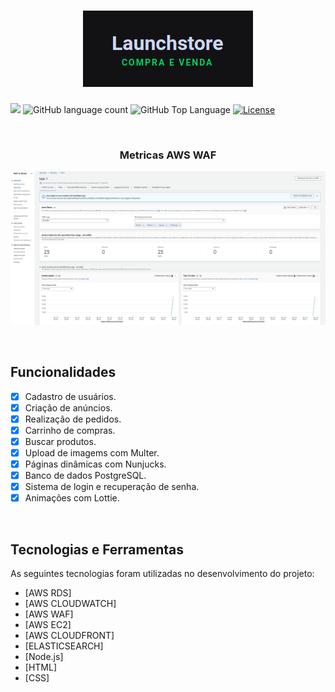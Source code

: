 <h1 align="center">
  <img src=".github/logo.png" alt="Projeto E-commerce Aplicando Regras de Devops" >
</h1>

<p>
  <img src="https://img.shields.io/badge/made%20by-RAFAEL%20MARTINS-04cc5e?style=flat-square">
  <img alt="GitHub language count" src="https://img.shields.io/github/languages/count/martins-rafael/launchstore?color=04cc5e&style=flat-square">
  <img alt="GitHub Top Language" src="https://img.shields.io/github/languages/top/martins-rafael/launchstore?color=04cc5e&style=flat-square">
  <a href="https://opensource.org/licenses/MIT">
    <img alt="License" src="https://img.shields.io/badge/license-MIT-04cc5e?style=flat-square">
  </a>
  
</p>

<br>


<h3 align="center">Metricas AWS WAF</h3>
<p align="center">
  <img src=".github/awswaf.png" alt="AWS WAF">
</p>

<br>

## Funcionalidades

- [X] Cadastro de usuários.
- [X] Criação de anúncios.
- [X] Realização de pedidos.
- [X] Carrinho de compras.
- [X] Buscar produtos.
- [X] Upload de imagems com Multer.
- [X] Páginas dinâmicas com Nunjucks.
- [X] Banco de dados PostgreSQL.
- [X] Sistema de login e recuperação de senha.
- [X] Animações com Lottie.

<br>

## Tecnologias e Ferramentas

As seguintes tecnologias foram utilizadas no desenvolvimento do projeto:

- [AWS RDS]
- [AWS CLOUDWATCH]
- [AWS WAF]
- [AWS EC2]
- [AWS CLOUDFRONT]
- [ELASTICSEARCH]
- [Node.js]
- [HTML]
- [CSS]

<br>



